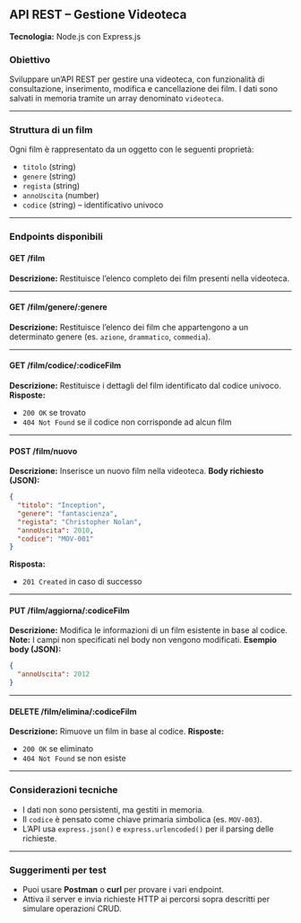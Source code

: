 ## API REST – Gestione Videoteca

**Tecnologia:** Node.js con Express.js

### Obiettivo

Sviluppare un’API REST per gestire una videoteca, con funzionalità di consultazione, inserimento, modifica e cancellazione dei film. I dati sono salvati in memoria tramite un array denominato `videoteca`.

------

### Struttura di un film

Ogni film è rappresentato da un oggetto con le seguenti proprietà:

- `titolo` (string)
- `genere` (string)
- `regista` (string)
- `annoUscita` (number)
- `codice` (string) – identificativo univoco

------

### Endpoints disponibili

#### GET /film

**Descrizione:** Restituisce l’elenco completo dei film presenti nella videoteca.

------

#### GET /film/genere/:genere

**Descrizione:** Restituisce l’elenco dei film che appartengono a un determinato genere (es. `azione`, `drammatico`, `commedia`).

------

#### GET /film/codice/:codiceFilm

**Descrizione:** Restituisce i dettagli del film identificato dal codice univoco.
 **Risposte:**

- `200 OK` se trovato
- `404 Not Found` se il codice non corrisponde ad alcun film

------

#### POST /film/nuovo

**Descrizione:** Inserisce un nuovo film nella videoteca.
**Body richiesto (JSON):**

```json
{
  "titolo": "Inception",
  "genere": "fantascienza",
  "regista": "Christopher Nolan",
  "annoUscita": 2010,
  "codice": "MOV-001"
}
```

**Risposta:**

- `201 Created` in caso di successo

------

#### PUT /film/aggiorna/:codiceFilm

**Descrizione:** Modifica le informazioni di un film esistente in base al codice.
 **Note:** I campi non specificati nel body non vengono modificati.
 **Esempio body (JSON):**

```json
{
  "annoUscita": 2012
}
```

------

#### DELETE /film/elimina/:codiceFilm

**Descrizione:** Rimuove un film in base al codice.
 **Risposte:**

- `200 OK` se eliminato
- `404 Not Found` se non esiste

------

### Considerazioni tecniche

- I dati non sono persistenti, ma gestiti in memoria.
- Il `codice` è pensato come chiave primaria simbolica (es. `MOV-003`).
- L’API usa `express.json()` e `express.urlencoded()` per il parsing delle richieste.

------

### Suggerimenti per test

- Puoi usare **Postman** o **curl** per provare i vari endpoint.
- Attiva il server e invia richieste HTTP ai percorsi sopra descritti per simulare operazioni CRUD.